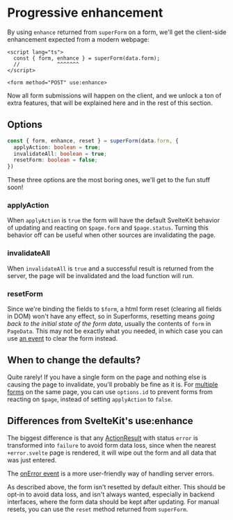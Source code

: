 <script lang="ts">
  import Next from '$lib/Next.svelte'
  import { concepts } from '$lib/navigation/sections'

	export let data;
</script>

# Progressive enhancement

By using `enhance` returned from `superForm` on a form, we'll get the client-side enhancement expected from a modern webpage:

```svelte
<script lang="ts">
  const { form, enhance } = superForm(data.form);
  //            ^^^^^^^
</script>

<form method="POST" use:enhance>
```

Now all form submissions will happen on the client, and we unlock a ton of extra features, that will be explained here and in the rest of this section.

## Options

```ts
const { form, enhance, reset } = superForm(data.form, {
  applyAction: boolean = true;
  invalidateAll: boolean = true;
  resetForm: boolean = false;
})
```

These three options are the most boring ones, we'll get to the fun stuff soon!

### applyAction

When `applyAction` is `true` the form will have the default SvelteKit behavior of updating and reacting on `$page.form` and `$page.status`. Turning this behavior off can be useful when other sources are invalidating the page.

### invalidateAll

When `invalidateAll` is `true` and a successful result is returned from the server, the page will be invalidated and the load function will run.

### resetForm

Since we're binding the fields to `$form`, a html form reset (clearing all fields in DOM) won't have any effect, so in Superforms, resetting means _going back to the initial state of the form data_, usually the contents of `form` in `PageData`. This may not be exactly what you needed, in which case you can use [an event](/concepts/events) to clear the form instead.

## When to change the defaults?

Quite rarely! If you have a single form on the page and nothing else is causing the page to invalidate, you'll probably be fine as it is. For <a href="/concepts/multiple-forms">multiple forms</a> on the same page, you can use `options.id` to prevent forms from reacting on `$page`, instead of setting `applyAction` to `false`.

## Differences from SvelteKit's use:enhance

The biggest difference is that any [ActionResult](https://kit.svelte.dev/docs/types#public-types-actionresult) with status `error` is transformed into `failure` to avoid form data loss, since when the nearest `+error.svelte` page is rendered, it will wipe out the form and all data that was just entered.

The [onError event](/concepts/events) is a more user-friendly way of handling server errors.

As described above, the form isn't resetted by default either. This should be opt-in to avoid data loss, and isn't always wanted, especially in backend interfaces, where the form data should be kept after updating. For manual resets, you can use the `reset` method returned from `superForm`.

<Next section={concepts} />
